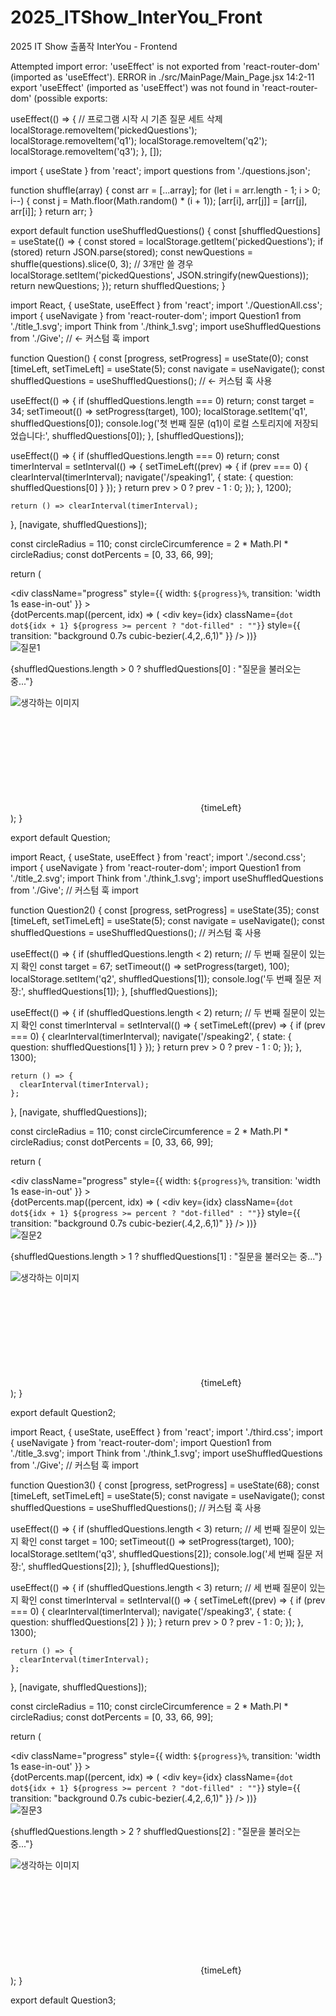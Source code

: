 # 2025_ITShow_InterYou_Front
2025 IT Show 출품작 InterYou - Frontend



Attempted import error: 'useEffect' is not exported from 'react-router-dom' (imported as 'useEffect').
ERROR in ./src/MainPage/Main_Page.jsx 14:2-11
export 'useEffect' (imported as 'useEffect') was not found in 'react-router-dom' (possible exports:

 useEffect(() => {
    // 프로그램 시작 시 기존 질문 세트 삭제
    localStorage.removeItem('pickedQuestions');
    localStorage.removeItem('q1');
    localStorage.removeItem('q2');
    localStorage.removeItem('q3');
  }, []);

  import { useState } from 'react';
  import questions from './questions.json';

  function shuffle(array) {
    const arr = [...array];
    for (let i = arr.length - 1; i > 0; i--) {
      const j = Math.floor(Math.random() * (i + 1));
      [arr[i], arr[j]] = [arr[j], arr[i]];
    }
    return arr;
  }

  export default function useShuffledQuestions() {
    const [shuffledQuestions] = useState(() => {
      const stored = localStorage.getItem('pickedQuestions');
      if (stored) return JSON.parse(stored);
      const newQuestions = shuffle(questions).slice(0, 3); // 3개만 쓸 경우
      localStorage.setItem('pickedQuestions', JSON.stringify(newQuestions));
      return newQuestions;
    });
    return shuffledQuestions;
  }


import React, { useState, useEffect } from 'react';
import './QuestionAll.css';
import { useNavigate } from 'react-router-dom';
import Question1 from './title_1.svg';
import Think from './think_1.svg';
import useShuffledQuestions from './Give'; // <- 커스텀 훅 import

function Question() {
  const [progress, setProgress] = useState(0);
  const [timeLeft, setTimeLeft] = useState(5);
  const navigate = useNavigate();
  const shuffledQuestions = useShuffledQuestions(); // <- 커스텀 훅 사용

  useEffect(() => {
    if (shuffledQuestions.length === 0) return;
    const target = 34;
    setTimeout(() => setProgress(target), 100);
    localStorage.setItem('q1', shuffledQuestions[0]);
    console.log('첫 번째 질문 (q1)이 로컬 스토리지에 저장되었습니다:', shuffledQuestions[0]);
  }, [shuffledQuestions]);

  useEffect(() => {
    if (shuffledQuestions.length === 0) return;
    const timerInterval = setInterval(() => {
      setTimeLeft((prev) => {
        if (prev === 0) {
          clearInterval(timerInterval);
          navigate('/speaking1', { state: { question: shuffledQuestions[0] } });
        }
        return prev > 0 ? prev - 1 : 0;
      });
    }, 1200);

    return () => clearInterval(timerInterval);
  }, [navigate, shuffledQuestions]);

  const circleRadius = 110;
  const circleCircumference = 2 * Math.PI * circleRadius;
  const dotPercents = [0, 33, 66, 99];

  return (
    <div className="start-container">
      <div className="progress-bar">
        <div
          className="progress"
          style={{ width: `${progress}%`, transition: 'width 1s ease-in-out' }}
        ></div>
        <div className="progress-dots">
          {dotPercents.map((percent, idx) => (
            <div
              key={idx}
              className={`dot dot${idx + 1} ${progress >= percent ? "dot-filled" : ""}`}
              style={{
                transition: "background 0.7s cubic-bezier(.4,2,.6,1)"
              }}
            />
          ))}
        </div>
      </div>
      <div className="question-box">
        <img src={Question1} alt="질문1" className="question-title" />
        <p className="question-text123">
          {shuffledQuestions.length > 0 ? shuffledQuestions[0] : "질문을 불러오는 중..."}
        </p>
        <p className="timer-text">
          <img src={Think} alt="생각하는 이미지" className="think-image1" />
        </p>
      </div>
      <div className="timer-circle">
        <svg className="circle-svg">
          <circle
            className="circle-background1"
            cx="122"
            cy="118"
            r={circleRadius}
          ></circle>
          <circle
            className="circle-progress1"
            cx="122"
            cy="118"
            r={circleRadius}
            style={{
              strokeDasharray: circleCircumference,
              strokeDashoffset: circleCircumference * (1 + timeLeft / 5),
            }}
          ></circle>
        </svg>
        <span className="timer-number">{timeLeft}</span>
      </div>
    </div>
  );
}

export default Question;





import React, { useState, useEffect } from 'react';
import './second.css';
import { useNavigate } from 'react-router-dom';
import Question1 from './title_2.svg';
import Think from './think_1.svg';
import useShuffledQuestions from './Give'; // 커스텀 훅 import

function Question2() {
  const [progress, setProgress] = useState(35);
  const [timeLeft, setTimeLeft] = useState(5);
  const navigate = useNavigate();
  const shuffledQuestions = useShuffledQuestions(); // 커스텀 훅 사용

  useEffect(() => {
    if (shuffledQuestions.length < 2) return; // 두 번째 질문이 있는지 확인
    const target = 67;
    setTimeout(() => setProgress(target), 100);
    localStorage.setItem('q2', shuffledQuestions[1]);
    console.log('두 번째 질문 저장:', shuffledQuestions[1]);
  }, [shuffledQuestions]);

  useEffect(() => {
    if (shuffledQuestions.length < 2) return; // 두 번째 질문이 있는지 확인
    const timerInterval = setInterval(() => {
      setTimeLeft((prev) => {
        if (prev === 0) {
          clearInterval(timerInterval);
          navigate('/speaking2', { state: { question: shuffledQuestions[1] } });
        }
        return prev > 0 ? prev - 1 : 0;
      });
    }, 1300);

    return () => {
      clearInterval(timerInterval);
    };
  }, [navigate, shuffledQuestions]);

  const circleRadius = 110;
  const circleCircumference = 2 * Math.PI * circleRadius;
  const dotPercents = [0, 33, 66, 99];

  return (
    <div className="start-container">
      <div className="progress-bar">
        <div
          className="progress"
          style={{ width: `${progress}%`, transition: 'width 1s ease-in-out' }}
        ></div>
        <div className="progress-dots">
          {dotPercents.map((percent, idx) => (
            <div
              key={idx}
              className={`dot dot${idx + 1} ${progress >= percent ? "dot-filled" : ""}`}
              style={{
                transition: "background 0.7s cubic-bezier(.4,2,.6,1)"
              }}
            />
          ))}
        </div>
      </div>
      <div className="question-box">
        <img src={Question1} alt="질문2" className="question-title2" />
        <p className="question-text123">
          {shuffledQuestions.length > 1 ? shuffledQuestions[1] : "질문을 불러오는 중..."}
        </p>
        <p className="timer-text">
          <img src={Think} alt="생각하는 이미지" className="think-image1" />
        </p>
      </div>
      <div className="timer-circle">
        <svg className="circle-svg">
          <circle
            className="circle-background"
            cx="122"
            cy="118"
            r={circleRadius}
          ></circle>
          <circle
            className="circle-progress1"
            cx="122"
            cy="118"
            r={circleRadius}
            style={{
              strokeDasharray: circleCircumference,
              strokeDashoffset: circleCircumference * (1 + timeLeft / 5),
            }}
          ></circle>
        </svg>
        <span className="timer-number">{timeLeft}</span>
      </div>
    </div>
  );
}

export default Question2;




import React, { useState, useEffect } from 'react';
import './third.css';
import { useNavigate } from 'react-router-dom';
import Question1 from './title_3.svg';
import Think from './think_1.svg';
import useShuffledQuestions from './Give'; // 커스텀 훅 import

function Question3() {
  const [progress, setProgress] = useState(68);
  const [timeLeft, setTimeLeft] = useState(5);
  const navigate = useNavigate();
  const shuffledQuestions = useShuffledQuestions(); // 커스텀 훅 사용

  useEffect(() => {
    if (shuffledQuestions.length < 3) return; // 세 번째 질문이 있는지 확인
    const target = 100;
    setTimeout(() => setProgress(target), 100);
    localStorage.setItem('q3', shuffledQuestions[2]);
    console.log('세 번째 질문 저장:', shuffledQuestions[2]);
  }, [shuffledQuestions]);

  useEffect(() => {
    if (shuffledQuestions.length < 3) return; // 세 번째 질문이 있는지 확인
    const timerInterval = setInterval(() => {
      setTimeLeft((prev) => {
        if (prev === 0) {
          clearInterval(timerInterval);
          navigate('/speaking3', { state: { question: shuffledQuestions[2] } });
        }
        return prev > 0 ? prev - 1 : 0;
      });
    }, 1300);

    return () => {
      clearInterval(timerInterval);
    };
  }, [navigate, shuffledQuestions]);

  const circleRadius = 110;
  const circleCircumference = 2 * Math.PI * circleRadius;
  const dotPercents = [0, 33, 66, 99];

  return (
    <div className="start-container">
      <div className="progress-bar">
        <div
          className="progress"
          style={{ width: `${progress}%`, transition: 'width 1s ease-in-out' }}
        ></div>
        <div className="progress-dots">
          {dotPercents.map((percent, idx) => (
            <div
              key={idx}
              className={`dot dot${idx + 1} ${progress >= percent ? "dot-filled" : ""}`}
              style={{
                transition: "background 0.7s cubic-bezier(.4,2,.6,1)"
              }}
            />
          ))}
        </div>
      </div>
      <div className="question-box">
        <img src={Question1} alt="질문3" className="question-title3" />
        <p className="question-text2">
          {shuffledQuestions.length > 2 ? shuffledQuestions[2] : "질문을 불러오는 중..."}
        </p>
        <p className="timer-text">
          <img src={Think} alt="생각하는 이미지" className="think-image1" />
        </p>
      </div>
      <div className="timer-circle">
        <svg className="circle-svg">
          <circle
            className="circle-background"
            cx="122"
            cy="118"
            r={circleRadius}
          ></circle>
          <circle
            className="circle-progress1"
            cx="122"
            cy="118"
            r={circleRadius}
            style={{
              strokeDasharray: circleCircumference,
              strokeDashoffset: circleCircumference * (1 + timeLeft / 5),
            }}
          ></circle>
        </svg>
        <span className="timer-number">{timeLeft}</span>
      </div>
    </div>
  );
}

export default Question3;



